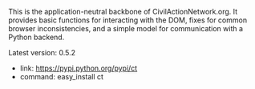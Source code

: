 This is the application-neutral backbone of CivilActionNetwork.org. It provides basic functions for interacting with the DOM, fixes for common browser inconsistencies, and a simple model for communication with a Python backend.

Latest version: 0.5.2
 - link: https://pypi.python.org/pypi/ct
 - command: easy_install ct